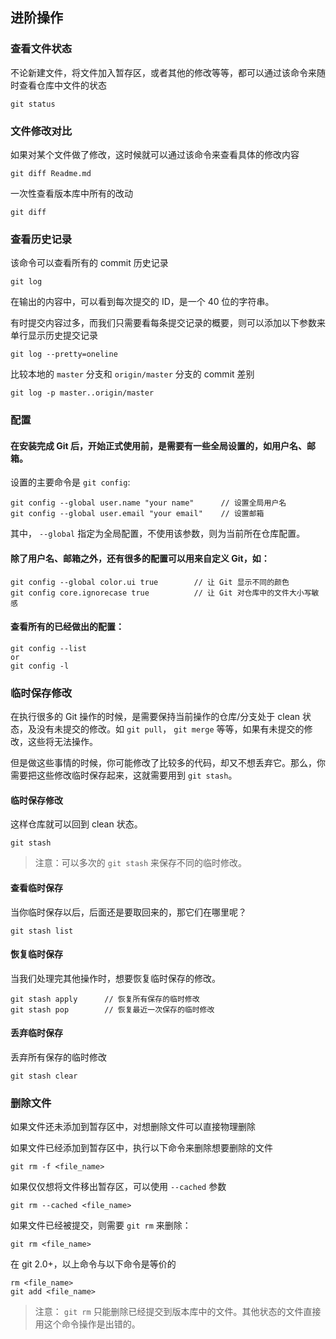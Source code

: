 ## 进阶操作

### 查看文件状态

不论新建文件，将文件加入暂存区，或者其他的修改等等，都可以通过该命令来随时查看仓库中文件的状态

```
git status
```


### 文件修改对比

如果对某个文件做了修改，这时候就可以通过该命令来查看具体的修改内容

```
git diff Readme.md
```

一次性查看版本库中所有的改动

```
git diff
```


### 查看历史记录

该命令可以查看所有的 commit 历史记录

```
git log
```

在输出的内容中，可以看到每次提交的 ID，是一个 40 位的字符串。

有时提交内容过多，而我们只需要看每条提交记录的概要，则可以添加以下参数来单行显示历史提交记录

```
git log --pretty=oneline
```

比较本地的 `master` 分支和 `origin/master` 分支的 commit 差别

```
git log -p master..origin/master
```


### 配置

#### 在安装完成 Git 后，开始正式使用前，是需要有一些全局设置的，如用户名、邮箱。

设置的主要命令是 `git config`:

```
git config --global user.name "your name"      // 设置全局用户名
git config --global user.email "your email"    // 设置邮箱
```

其中， `--global` 指定为全局配置，不使用该参数，则为当前所在仓库配置。

#### 除了用户名、邮箱之外，还有很多的配置可以用来自定义 Git，如：

```
git config --global color.ui true        // 让 Git 显示不同的颜色
git config core.ignorecase true          // 让 Git 对仓库中的文件大小写敏感
```

#### 查看所有的已经做出的配置：

```
git config --list
or
git config -l
```


### 临时保存修改

在执行很多的 Git 操作的时候，是需要保持当前操作的仓库/分支处于 clean 状态，及没有未提交的修改。如 `git pull`， `git merge` 等等，如果有未提交的修改，这些将无法操作。

但是做这些事情的时候，你可能修改了比较多的代码，却又不想丢弃它。那么，你需要把这些修改临时保存起来，这就需要用到 `git stash`。

#### 临时保存修改

这样仓库就可以回到 clean 状态。

```
git stash
```

> 注意：可以多次的 `git stash` 来保存不同的临时修改。

#### 查看临时保存

当你临时保存以后，后面还是要取回来的，那它们在哪里呢？

```
git stash list
```

#### 恢复临时保存

当我们处理完其他操作时，想要恢复临时保存的修改。

```
git stash apply      // 恢复所有保存的临时修改
git stash pop        // 恢复最近一次保存的临时修改
```

#### 丢弃临时保存

丢弃所有保存的临时修改

```
git stash clear
```


### 删除文件

如果文件还未添加到暂存区中，对想删除文件可以直接物理删除

如果文件已经添加到暂存区中，执行以下命令来删除想要删除的文件

```
git rm -f <file_name>
```

如果仅仅想将文件移出暂存区，可以使用 `--cached` 参数

```
git rm --cached <file_name>
```

如果文件已经被提交，则需要 `git rm` 来删除：

```
git rm <file_name>
```

在 git 2.0+，以上命令与以下命令是等价的

```
rm <file_name>
git add <file_name>
```

> 注意： `git rm` 只能删除已经提交到版本库中的文件。其他状态的文件直接用这个命令操作是出错的。

